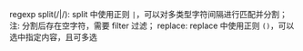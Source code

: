 regexp
    split(/|/): split 中使用正则 `|`，可以对多类型字符间隔进行匹配并分割；
        注: 分割后存在空字符，需要 filter 过滤；
    replace: replace 中使用正则 `()`，可以选中指定内容，且可多选